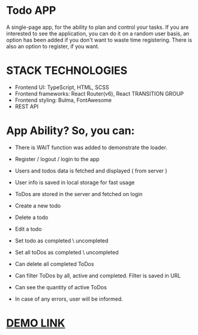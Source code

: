 # Todo APP
A single-page app, for the ability to plan and control your tasks. 
If you are interested to see the application, you can do it on a random user basis, an option has been added if you don't want to waste time registering. 
There is also an option to register, if you want.

# STACK TECHNOLOGIES
- Frontend UI: TypeScript, HTML, SCSS
- Frontend frameworks: React Router(v6), React TRANSITION GROUP
- Frontend styling: Bulma, FontAwesome
- REST API

# App Ability? So, you can:
- There is WAIT function was added to demonstrate the loader.

- Register / logout / login to the app
- Users and todos data is fetched and displayed ( from server )
- User info is saved in local storage for fast usage
- ToDos are stored in the server and fetched on login
- Create a new todo
- Delete a todo
- Edit a todo
- Set todo as completed \ uncompleted
- Set all toDos as completed \ uncompleted
- Can delete all completed ToDos
- Can filter ToDos by all, active and completed. Filter is saved in URL
- Can see the quantity of active ToDos
- In case of any errors, user will be informed.

# [DEMO LINK](https://vasyliev-anton.github.io/react_todo-app/)

